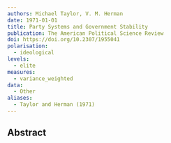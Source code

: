 ```yaml
---
authors: Michael Taylor, V. M. Herman
date: 1971-01-01
title: Party Systems and Government Stability
publication: The American Political Science Review
doi: https://doi.org/10.2307/1955041
polarisation:
  - ideological
levels:
  - elite
measures:
  - variance_weighted
data:
  - Other
aliases:
  - Taylor and Herman (1971)
---
```

## Abstract
